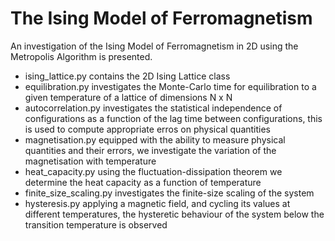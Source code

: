 # The Ising Model of Ferromagnetism
An investigation of the Ising Model of Ferromagnetism in 2D using the Metropolis Algorithm is presented.

* ising_lattice.py  contains the 2D Ising Lattice class
* equilibration.py  investigates the Monte-Carlo time for equilibration to a given temperature of a lattice of dimensions N x N
* autocorrelation.py  investigates the statistical independence of configurations as a function of the lag time between configurations, this is used to compute appropriate erros on physical quantities
* magnetisation.py  equipped with the ability to measure physical quantities and their errors, we investigate the variation of the magnetisation with temperature
* heat_capacity.py  using the fluctuation-dissipation theorem we determine the heat capacity as a function of temperature
* finite_size_scaling.py  investigates the finite-size scaling of the system
* hysteresis.py applying a magnetic field, and cycling its values at different temperatures, the hysteretic behaviour of the system below the transition temperature is observed

